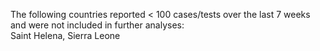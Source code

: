 The following countries reported < 100 cases/tests over the last 7 weeks and were not included in further analyses:<br>Saint Helena, Sierra Leone
<br>
